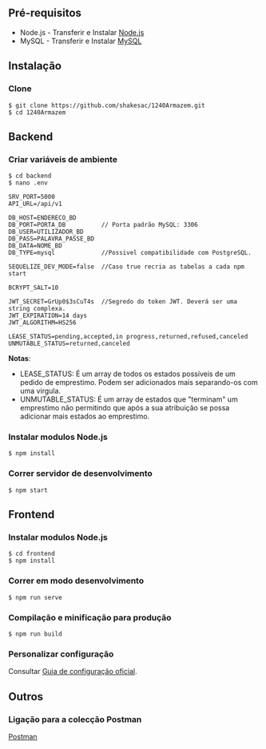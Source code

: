 ## Pré-requisitos
 - Node.js - Transferir e Instalar [Node.js](https://nodejs.org/en/)
 - MySQL - Transferir e Instalar [MySQL](https://www.mysql.com/downloads/)

## Instalação
### Clone
```
$ git clone https://github.com/shakesac/1240Armazem.git
$ cd 1240Armazem
```
## Backend
### Criar variáveis de ambiente
```
$ cd backend
$ nano .env
```
```
SRV_PORT=5000
API_URL=/api/v1

DB_HOST=ENDERECO_BD
DB_PORT=PORTA_DB          // Porta padrão MySQL: 3306
DB_USER=UTILIZADOR_BD
DB_PASS=PALAVRA_PASSE_BD
DB_DATA=NOME_BD
DB_TYPE=mysql             //Possivel compatibilidade com PostgreSQL.

SEQUELIZE_DEV_MODE=false  //Caso true recria as tabelas a cada npm start

BCRYPT_SALT=10

JWT_SECRET=GrUp0$3sCuT4s  //Segredo do token JWT. Deverá ser uma string complexa.
JWT_EXPIRATION=14 days
JWT_ALGORITHM=HS256

LEASE_STATUS=pending,accepted,in progress,returned,refused,canceled
UNMUTABLE_STATUS=returned,canceled
```
**Notas**:
 - LEASE_STATUS: É um array de todos os estados possíveis de um pedido de emprestimo. Podem ser adicionados mais separando-os com uma virgula.
 - UNMUTABLE_STATUS: É um array de estados que "terminam" um emprestimo não permitindo que após a sua atribuição se possa adicionar mais estados ao emprestimo.

### Instalar modulos Node.js
```
$ npm install
```

### Correr servidor de desenvolvimento
```
$ npm start
```

## Frontend
### Instalar modulos Node.js
```
$ cd frontend
$ npm install
```

### Correr em modo desenvolvimento
```
$ npm run serve
```

### Compilação e minificação para produção
```
$ npm run build
```

### Personalizar configuração
Consultar [Guia de configuração oficial](https://cli.vuejs.org/config/).

## Outros
### Ligação para a colecção Postman
[Postman](#)
